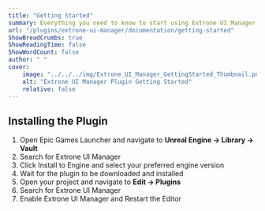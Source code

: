 ```yaml
---
title: "Getting Started"
summary: Everything you need to know to start using Extrone UI Manager plugin.
url: "/plugins/extrone-ui-manager/documentation/getting-started"
ShowBreadCrumbs: true
ShowReadingTime: false
ShowWordCount: false
author: " "
cover:
    image: "../../../img/Extrone_UI_Manager_GettingStarted_Thumbnail.png"
    alt: "Extrone UI Manager Plugin Getting Started"
    relative: false
---
```


## Installing the Plugin

1. Open Epic Games Launcher and navigate to **Unreal Engine → Library → Vault**
2. Search for Extrone UI Manager
3. Click Install to Engine and select your preferred engine version
4. Wait for the plugin to be downloaded and installed
5. Open your project and navigate to **Edit → Plugins**
6. Search for Extrone UI Manager
7. Enable Extrone UI Manager and Restart the Editor